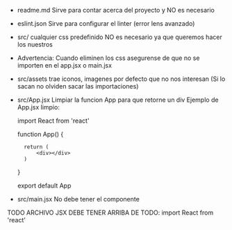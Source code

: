 - readme.md Sirve para contar acerca del proyecto y NO es necesario
- eslint.json Sirve para configurar el linter (error lens avanzado)
- src/ cualquier css predefinido NO es necesario ya que queremos hacer los nuestros
 - Advertencia: Cuando eliminen los css asegurense de que no se importen en el app.jsx o main.jsx
- src/assets trae iconos, imagenes por defecto que no nos interesan (Si lo sacan no olviden sacar las importaciones)

- src/App.jsx Limpiar la funcion App para que retorne un div
    Ejemplo de App.jsx limpio:

    import React from 'react'

    function App() {

        return (
            <div></div>
        )
    }

    export default App


- src/main.jsx No debe tener el componente <StrictMode> 

TODO ARCHIVO JSX DEBE TENER ARRIBA DE TODO:
    import React from 'react'